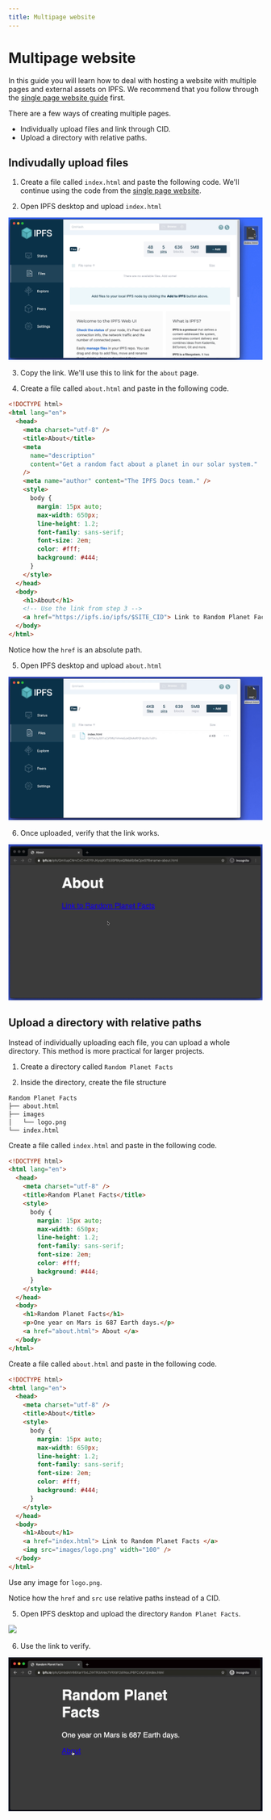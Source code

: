```yaml
---
title: Multipage website
---
```


# Multipage website

In this guide you will learn how to deal with hosting a website with multiple pages and external assets on IPFS. We recommend that you follow through the [single page website guide](single-page-website) first.

There are a few ways of creating multiple pages.

- Individually upload files and link through CID.
- Upload a directory with relative paths.

## Indivudally upload files

1. Create a file called `index.html` and paste the following code. We'll continue using the code from the [single page website](how-to/websites-on-ipfs/single-page-website/#add-your-site).

2. Open IPFS desktop and upload `index.html`

![](./images/multipage-website/upload-file.gif)

3. Copy the link. We'll use this to link for the `about` page.

4. Create a file called `about.html` and paste in the following code.

```html
<!DOCTYPE html>
<html lang="en">
  <head>
    <meta charset="utf-8" />
    <title>About</title>
    <meta
      name="description"
      content="Get a random fact about a planet in our solar system."
    />
    <meta name="author" content="The IPFS Docs team." />
    <style>
      body {
        margin: 15px auto;
        max-width: 650px;
        line-height: 1.2;
        font-family: sans-serif;
        font-size: 2em;
        color: #fff;
        background: #444;
      }
    </style>
  </head>
  <body>
    <h1>About</h1>
    <!-- Use the link from step 3 -->
    <a href="https://ipfs.io/ipfs/$SITE_CID"> Link to Random Planet Facts </a>
  </body>
</html>
```

Notice how the `href` is an absolute path.

5. Open IPFS desktop and upload `about.html`

![](./images/multipage-website/upload-about.gif)

6. Once uploaded, verify that the link works.

![](./images/multipage-website/link-file.gif)

## Upload a directory with relative paths

Instead of individually uploading each file, you can upload a whole directory. This method is more practical for larger projects.

1. Create a directory called `Random Planet Facts`

2. Inside the directory, create the file structure

```
Random Planet Facts
├── about.html
├── images
│   └── logo.png
└── index.html
```

Create a file called `index.html` and paste in the following code.

```html
<!DOCTYPE html>
<html lang="en">
  <head>
    <meta charset="utf-8" />
    <title>Random Planet Facts</title>
    <style>
      body {
        margin: 15px auto;
        max-width: 650px;
        line-height: 1.2;
        font-family: sans-serif;
        font-size: 2em;
        color: #fff;
        background: #444;
      }
    </style>
  </head>
  <body>
    <h1>Random Planet Facts</h1>
    <p>One year on Mars is 687 Earth days.</p>
    <a href="about.html"> About </a>
  </body>
</html>
```

Create a file called `about.html` and paste in the following code.

```html
<!DOCTYPE html>
<html lang="en">
  <head>
    <meta charset="utf-8" />
    <title>About</title>
    <style>
      body {
        margin: 15px auto;
        max-width: 650px;
        line-height: 1.2;
        font-family: sans-serif;
        font-size: 2em;
        color: #fff;
        background: #444;
      }
    </style>
  </head>
  <body>
    <h1>About</h1>
    <a href="index.html"> Link to Random Planet Facts </a>
    <img src="images/logo.png" width="100" />
  </body>
</html>
```

Use any image for `logo.png`.

Notice how the `href` and `src` use relative paths instead of a CID.

5. Open IPFS desktop and upload the directory `Random Planet Facts`.

![](./images/multipage-website/upload-folder.gif)

6. Use the link to verify.

![](./images/multipage-website/link-folder.gif)
